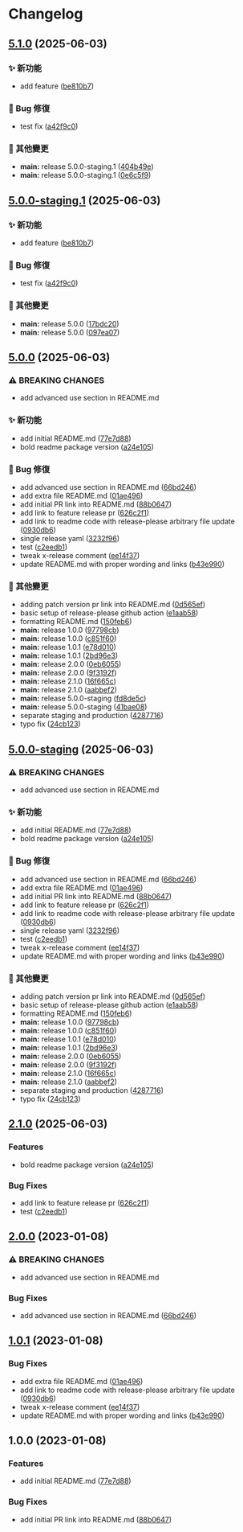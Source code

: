 # Changelog

## [5.1.0](https://github.com/clspeter/expo-release-please-example/compare/v5.0.0...v5.1.0) (2025-06-03)


### ✨ 新功能

* add feature ([be810b7](https://github.com/clspeter/expo-release-please-example/commit/be810b76ccb8dc00e1006c8593811434d7f39e56))


### 🐛 Bug 修復

* test fix ([a42f9c0](https://github.com/clspeter/expo-release-please-example/commit/a42f9c0ceee61111a0370d355084bace82e22df5))


### 🔧 其他變更

* **main:** release 5.0.0-staging.1 ([404b49e](https://github.com/clspeter/expo-release-please-example/commit/404b49e53b391fcada8dacd91899878f7321c10a))
* **main:** release 5.0.0-staging.1 ([0e6c5f9](https://github.com/clspeter/expo-release-please-example/commit/0e6c5f9a251478df54758b067049d6ec975803dc))

## [5.0.0-staging.1](https://github.com/clspeter/expo-release-please-example/compare/v5.0.0-staging...v5.0.0-staging.1) (2025-06-03)


### ✨ 新功能

* add feature ([be810b7](https://github.com/clspeter/expo-release-please-example/commit/be810b76ccb8dc00e1006c8593811434d7f39e56))


### 🐛 Bug 修復

* test fix ([a42f9c0](https://github.com/clspeter/expo-release-please-example/commit/a42f9c0ceee61111a0370d355084bace82e22df5))


### 🔧 其他變更

* **main:** release 5.0.0 ([17bdc20](https://github.com/clspeter/expo-release-please-example/commit/17bdc20e2e1f48351c44ad825ee1261af1740d74))
* **main:** release 5.0.0 ([097ea07](https://github.com/clspeter/expo-release-please-example/commit/097ea07063a9a296efb6b02686ffac3ebf78a4e2))

## [5.0.0](https://github.com/clspeter/expo-release-please-example/compare/v4.0.11...v5.0.0) (2025-06-03)


### ⚠ BREAKING CHANGES

* add advanced use section in README.md

### ✨ 新功能

* add initial README.md ([77e7d88](https://github.com/clspeter/expo-release-please-example/commit/77e7d8885c84a69f6d016624dd4e674cd084c8a2))
* bold readme package version ([a24e105](https://github.com/clspeter/expo-release-please-example/commit/a24e10535334955b58d5bb7a2e4ddfb4c3225056))


### 🐛 Bug 修復

* add advanced use section in README.md ([66bd246](https://github.com/clspeter/expo-release-please-example/commit/66bd24635f00642d221cb19211fe63048ac29cbf))
* add extra file README.md ([01ae496](https://github.com/clspeter/expo-release-please-example/commit/01ae4968adb0b6029096718e154de34ac366e31b))
* add initial PR link into README.md ([88b0647](https://github.com/clspeter/expo-release-please-example/commit/88b0647518f0b74950051c2760a93f5cb4ff0039))
* add link to feature release pr ([626c2f1](https://github.com/clspeter/expo-release-please-example/commit/626c2f1383d651b25742c146c037c3e6f1e9b73a))
* add link to readme code with release-please arbitrary file update ([0930db6](https://github.com/clspeter/expo-release-please-example/commit/0930db6ce13f8a2257f797f82dcb285bbc374ab1))
* single release yaml ([3232f96](https://github.com/clspeter/expo-release-please-example/commit/3232f96ee843b639447b23e21217c8ca26f6fa11))
* test ([c2eedb1](https://github.com/clspeter/expo-release-please-example/commit/c2eedb1a71097febe9c5b51035c8fe79125d0321))
* tweak x-release comment ([ee14f37](https://github.com/clspeter/expo-release-please-example/commit/ee14f370548bcb4f7f61a9f317012cf428c9352e))
* update README.md with proper wording and links ([b43e990](https://github.com/clspeter/expo-release-please-example/commit/b43e990d7e8f4cae779e3a56f145c6c80d48735c))


### 🔧 其他變更

* adding patch version pr link into README.md ([0d565ef](https://github.com/clspeter/expo-release-please-example/commit/0d565ef8a450aec8fe2452d9887efa783f0cd89f))
* basic setup of release-please github action ([e1aab58](https://github.com/clspeter/expo-release-please-example/commit/e1aab588be0562fb6e59d91e6d2194598d7bda1c))
* formatting README.md ([150feb6](https://github.com/clspeter/expo-release-please-example/commit/150feb68ef82fe5f11a5cd512a0373f167af475b))
* **main:** release 1.0.0 ([97798cb](https://github.com/clspeter/expo-release-please-example/commit/97798cba3fc878a676ec9b8d91dd4ef53ad648ff))
* **main:** release 1.0.0 ([c851f60](https://github.com/clspeter/expo-release-please-example/commit/c851f60fdb75741cdf42304b6c330d80e82116f6))
* **main:** release 1.0.1 ([e78d010](https://github.com/clspeter/expo-release-please-example/commit/e78d010267fe3e699cdf254c3a2f3eb38cd24038))
* **main:** release 1.0.1 ([2bd96e3](https://github.com/clspeter/expo-release-please-example/commit/2bd96e3b0b94409809362a804f086351f2083497))
* **main:** release 2.0.0 ([0eb6055](https://github.com/clspeter/expo-release-please-example/commit/0eb6055065157ea391003f8a364f5ef22067a28a))
* **main:** release 2.0.0 ([9f3192f](https://github.com/clspeter/expo-release-please-example/commit/9f3192f9c29d3dc81375ff76fba00054964f238f))
* **main:** release 2.1.0 ([16f665c](https://github.com/clspeter/expo-release-please-example/commit/16f665c8ac731c5ce364d452cab752cc97c33cd9))
* **main:** release 2.1.0 ([aabbef2](https://github.com/clspeter/expo-release-please-example/commit/aabbef27c2c661041cec7b17393a2db1466108a9))
* **main:** release 5.0.0-staging ([fd8de5c](https://github.com/clspeter/expo-release-please-example/commit/fd8de5cfb5b14147eacce6db6c8434e82cf63ffb))
* **main:** release 5.0.0-staging ([41bae08](https://github.com/clspeter/expo-release-please-example/commit/41bae0896ab3ebb188ec8852a620255f4f57df27))
* separate staging and production ([4287716](https://github.com/clspeter/expo-release-please-example/commit/4287716a86eef76dc238daf6495fa5c8ea1fe6d8))
* typo fix ([24cb123](https://github.com/clspeter/expo-release-please-example/commit/24cb1233c0df64c3f129bc1dff4dc633fbfc11c7))

## [5.0.0-staging](https://github.com/clspeter/expo-release-please-example/compare/v4.0.11...v5.0.0-staging) (2025-06-03)


### ⚠ BREAKING CHANGES

* add advanced use section in README.md

### ✨ 新功能

* add initial README.md ([77e7d88](https://github.com/clspeter/expo-release-please-example/commit/77e7d8885c84a69f6d016624dd4e674cd084c8a2))
* bold readme package version ([a24e105](https://github.com/clspeter/expo-release-please-example/commit/a24e10535334955b58d5bb7a2e4ddfb4c3225056))


### 🐛 Bug 修復

* add advanced use section in README.md ([66bd246](https://github.com/clspeter/expo-release-please-example/commit/66bd24635f00642d221cb19211fe63048ac29cbf))
* add extra file README.md ([01ae496](https://github.com/clspeter/expo-release-please-example/commit/01ae4968adb0b6029096718e154de34ac366e31b))
* add initial PR link into README.md ([88b0647](https://github.com/clspeter/expo-release-please-example/commit/88b0647518f0b74950051c2760a93f5cb4ff0039))
* add link to feature release pr ([626c2f1](https://github.com/clspeter/expo-release-please-example/commit/626c2f1383d651b25742c146c037c3e6f1e9b73a))
* add link to readme code with release-please arbitrary file update ([0930db6](https://github.com/clspeter/expo-release-please-example/commit/0930db6ce13f8a2257f797f82dcb285bbc374ab1))
* single release yaml ([3232f96](https://github.com/clspeter/expo-release-please-example/commit/3232f96ee843b639447b23e21217c8ca26f6fa11))
* test ([c2eedb1](https://github.com/clspeter/expo-release-please-example/commit/c2eedb1a71097febe9c5b51035c8fe79125d0321))
* tweak x-release comment ([ee14f37](https://github.com/clspeter/expo-release-please-example/commit/ee14f370548bcb4f7f61a9f317012cf428c9352e))
* update README.md with proper wording and links ([b43e990](https://github.com/clspeter/expo-release-please-example/commit/b43e990d7e8f4cae779e3a56f145c6c80d48735c))


### 🔧 其他變更

* adding patch version pr link into README.md ([0d565ef](https://github.com/clspeter/expo-release-please-example/commit/0d565ef8a450aec8fe2452d9887efa783f0cd89f))
* basic setup of release-please github action ([e1aab58](https://github.com/clspeter/expo-release-please-example/commit/e1aab588be0562fb6e59d91e6d2194598d7bda1c))
* formatting README.md ([150feb6](https://github.com/clspeter/expo-release-please-example/commit/150feb68ef82fe5f11a5cd512a0373f167af475b))
* **main:** release 1.0.0 ([97798cb](https://github.com/clspeter/expo-release-please-example/commit/97798cba3fc878a676ec9b8d91dd4ef53ad648ff))
* **main:** release 1.0.0 ([c851f60](https://github.com/clspeter/expo-release-please-example/commit/c851f60fdb75741cdf42304b6c330d80e82116f6))
* **main:** release 1.0.1 ([e78d010](https://github.com/clspeter/expo-release-please-example/commit/e78d010267fe3e699cdf254c3a2f3eb38cd24038))
* **main:** release 1.0.1 ([2bd96e3](https://github.com/clspeter/expo-release-please-example/commit/2bd96e3b0b94409809362a804f086351f2083497))
* **main:** release 2.0.0 ([0eb6055](https://github.com/clspeter/expo-release-please-example/commit/0eb6055065157ea391003f8a364f5ef22067a28a))
* **main:** release 2.0.0 ([9f3192f](https://github.com/clspeter/expo-release-please-example/commit/9f3192f9c29d3dc81375ff76fba00054964f238f))
* **main:** release 2.1.0 ([16f665c](https://github.com/clspeter/expo-release-please-example/commit/16f665c8ac731c5ce364d452cab752cc97c33cd9))
* **main:** release 2.1.0 ([aabbef2](https://github.com/clspeter/expo-release-please-example/commit/aabbef27c2c661041cec7b17393a2db1466108a9))
* separate staging and production ([4287716](https://github.com/clspeter/expo-release-please-example/commit/4287716a86eef76dc238daf6495fa5c8ea1fe6d8))
* typo fix ([24cb123](https://github.com/clspeter/expo-release-please-example/commit/24cb1233c0df64c3f129bc1dff4dc633fbfc11c7))

## [2.1.0](https://github.com/clspeter/expo-release-please-example/compare/v2.0.0...v2.1.0) (2025-06-03)


### Features

* bold readme package version ([a24e105](https://github.com/clspeter/expo-release-please-example/commit/a24e10535334955b58d5bb7a2e4ddfb4c3225056))


### Bug Fixes

* add link to feature release pr ([626c2f1](https://github.com/clspeter/expo-release-please-example/commit/626c2f1383d651b25742c146c037c3e6f1e9b73a))
* test ([c2eedb1](https://github.com/clspeter/expo-release-please-example/commit/c2eedb1a71097febe9c5b51035c8fe79125d0321))

## [2.0.0](https://github.com/dmi3y/expo-release-please-example/compare/v1.0.1...v2.0.0) (2023-01-08)


### ⚠ BREAKING CHANGES

* add advanced use section in README.md

### Bug Fixes

* add advanced use section in README.md ([66bd246](https://github.com/dmi3y/expo-release-please-example/commit/66bd24635f00642d221cb19211fe63048ac29cbf))

## [1.0.1](https://github.com/dmi3y/expo-release-please-example/compare/v1.0.0...v1.0.1) (2023-01-08)


### Bug Fixes

* add extra file README.md ([01ae496](https://github.com/dmi3y/expo-release-please-example/commit/01ae4968adb0b6029096718e154de34ac366e31b))
* add link to readme code with release-please arbitrary file update ([0930db6](https://github.com/dmi3y/expo-release-please-example/commit/0930db6ce13f8a2257f797f82dcb285bbc374ab1))
* tweak x-release comment ([ee14f37](https://github.com/dmi3y/expo-release-please-example/commit/ee14f370548bcb4f7f61a9f317012cf428c9352e))
* update README.md with proper wording and links ([b43e990](https://github.com/dmi3y/expo-release-please-example/commit/b43e990d7e8f4cae779e3a56f145c6c80d48735c))

## 1.0.0 (2023-01-08)


### Features

* add initial README.md ([77e7d88](https://github.com/dmi3y/expo-release-please-example/commit/77e7d8885c84a69f6d016624dd4e674cd084c8a2))


### Bug Fixes

* add initial PR link into README.md ([88b0647](https://github.com/dmi3y/expo-release-please-example/commit/88b0647518f0b74950051c2760a93f5cb4ff0039))
